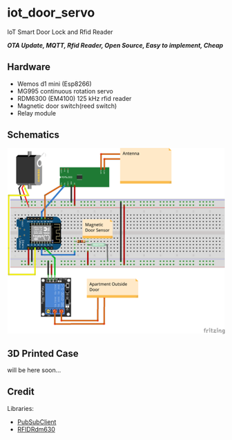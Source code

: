 # iot_door_servo
IoT Smart Door Lock and Rfid Reader

**_OTA Update, MQTT, Rfid Reader, Open Source, Easy to implement, Cheap_**

## Hardware
* Wemos d1 mini (Esp8266)
* MG995 continuous rotation servo
* RDM6300 (EM4100) 125 kHz rfid reader
* Magnetic door switch(reed switch)
* Relay module

## Schematics
![Schematics](schematics.png)

## 3D Printed Case
will be here soon...

## Credit
Libraries:
* [PubSubClient](https://github.com/knolleary/pubsubclient)
* [RFIDRdm630](https://github.com/electronicdrops/RFIDRdm630)